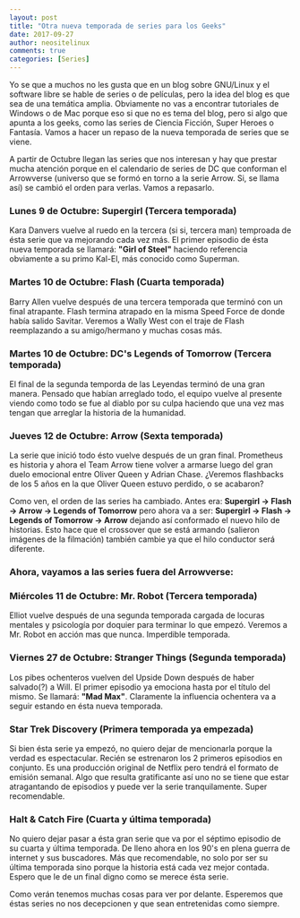 ```yaml
---
layout: post
title: "Otra nueva temporada de series para los Geeks"
date: 2017-09-27
author: neositelinux
comments: true
categories: [Series]
---
```


Yo se que a muchos no les gusta que en un blog sobre GNU/Linux y el software libre se hable de series o de películas, pero la idea del blog es que sea de una temática amplia. Obviamente no vas a encontrar tutoriales de Windows o de Mac porque eso si que no es tema del blog, pero si algo que apunta a los geeks, como las series de Ciencia Ficción, Super Heroes o Fantasía. Vamos a hacer un repaso de la nueva temporada de series que se viene.

A partir de Octubre llegan las series que nos interesan y hay que prestar mucha atención porque en el calendario de series de DC que conforman el Arrowverse (universo que se formó en torno a la serie Arrow. Si, se llama así) se cambió el orden para verlas. Vamos a repasarlo.

### Lunes 9 de Octubre: Supergirl (Tercera temporada)
Kara Danvers vuelve al ruedo en la tercera (si si, tercera man) temproada de ésta serie que va mejorando cada vez más.
El primer episodio de ésta nueva temporada se llamará: **"Girl of Steel"** haciendo referencia obviamente a su primo Kal-El, más conocido como Superman.

### Martes 10 de Octubre: Flash (Cuarta temporada)
Barry Allen vuelve después de una tercera temporada que terminó con un final atrapante. Flash termina atrapado en la misma Speed Force de donde había salido Savitar. Veremos a Wally West con el traje de Flash reemplazando a su amigo/hermano y muchas cosas más.

### Martes 10 de Octubre: DC's Legends of Tomorrow (Tercera temporada)
El final de la segunda temporda de las Leyendas terminó de una gran manera. Pensado que habían arreglado todo, el equipo vuelve al presente viendo como todo se fue al diablo por su culpa haciendo que una vez mas tengan que arreglar la historia de la humanidad.

### Jueves 12 de Octubre: Arrow (Sexta temporada)
La serie que inició todo ésto vuelve después de un gran final. Prometheus es historia y ahora el Team Arrow tiene volver a armarse luego del gran duelo emocional entre Oliver Queen y Adrian Chase. ¿Veremos flashbacks de los 5 años en la que Oliver Queen estuvo perdido, o se acabaron?

Como ven, el orden de las series ha cambiado. Antes era: **Supergirl -> Flash -> Arrow -> Legends of Tomorrow** pero ahora va a ser: **Supergirl -> Flash -> Legends of Tomorrow -> Arrow** dejando así conformado el nuevo hilo de historias. Esto hace que el crossover que se está armando (salieron imágenes de la filmación) también cambie ya que el hilo conductor será diferente.

### Ahora, vayamos a las series fuera del Arrowverse:

### Miércoles 11 de Octubre: Mr. Robot (Tercera temporada)
Elliot vuelve después de una segunda temporada cargada de locuras mentales y psicología por doquier para terminar lo que empezó. Veremos a Mr. Robot en acción mas que nunca. Imperdible temporada.

### Viernes 27 de Octubre: Stranger Things (Segunda temporada)
Los pibes ochenteros vuelven del Upside Down después de haber salvado(?) a Will. El primer episodio ya emociona hasta por el título del mismo. Se llamará: **"Mad Max"**. Claramente la influencia ochentera va a seguir estando en ésta nueva temporada.

### Star Trek Discovery (Primera temporada ya empezada)
Si bien ésta serie ya empezó, no quiero dejar de mencionarla porque la verdad es espectacular. Recién se estrenaron los 2 primeros episodios en conjunto. Es una producción original de Netflix pero tendrá el formato de emisión semanal. Algo que resulta gratificante así uno no se tiene que estar atragantando de episodios y puede ver la serie tranquilamente. Super recomendable.

### Halt & Catch Fire (Cuarta y última temporada)
No quiero dejar pasar a ésta gran serie que va por el séptimo episodio de su cuarta y última temporada. De lleno ahora en los 90's en plena guerra de internet y sus buscadores. Más que recomendable, no solo por ser su última temporada sino porque la historia está cada vez mejor contada. Espero que le de un final digno como se merece ésta serie.

Como verán tenemos muchas cosas para ver por delante. Esperemos que éstas series no nos decepcionen y que sean entretenidas como siempre.
